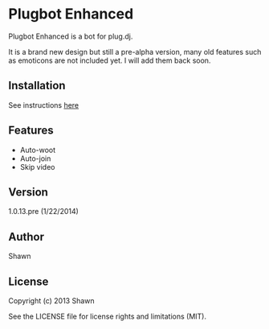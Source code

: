 # Plugbot Enhanced

Plugbot Enhanced is a bot for plug.dj.

It is a brand new design but still a pre-alpha version, many old features
such as emoticons are not included yet. I will add them back soon.

## Installation

See instructions [here](http://ebola777.github.io/)

## Features

- Auto-woot
- Auto-join
- Skip video

## Version

1.0.13.pre (1/22/2014)

## Author

Shawn

## License

Copyright (c) 2013  Shawn

See the LICENSE file for license rights and limitations (MIT).

